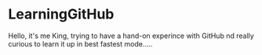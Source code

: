 # LearningGitHub
Hello, it's me King, trying to have a hand-on experince with GitHub nd really curious to learn it up in best fastest mode.....
